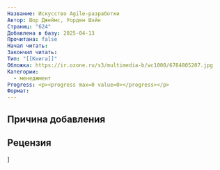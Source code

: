 ```yaml
---
Название: Искусство Agile-разработки
Автор: Шор Джеймс, Уорден Шэйн
Страниц: "624"
Добавлена в базу: 2025-04-13
Прочитана: false
Начал читать: 
Закончил читать: 
Тип: "[[Книга]]"
Обложка: https://ir.ozone.ru/s3/multimedia-b/wc1000/6784805207.jpg
Категории:
  - менеджмент
Progress: <p><progress max=0 value=0></progress></p>
Формат:
---
```

## Причина добавления


## Рецензия
]